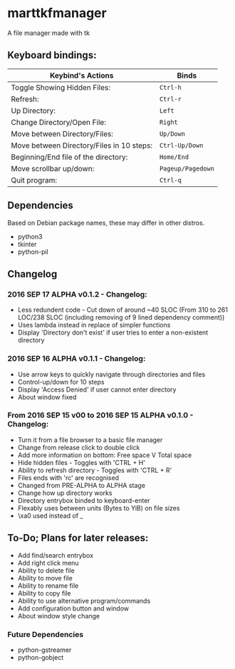 # marttkfmanager
A file manager made with tk

## Keyboard bindings:

 Keybind's Actions                          | Binds
 -------------------------------------------|-------------
 Toggle Showing Hidden Files:               | `Ctrl-h`
 Refresh:                                   | `Ctrl-r`
 Up Directory:                              | `Left`
 Change Directory/Open File:                | `Right`
 Move between Directory/Files:              | `Up/Down`
 Move between Directory/Files in 10 steps:  | `Ctrl-Up/Down`
 Beginning/End file of the directory:       | `Home/End`
 Move scrollbar up/down:                    | `Pageup/Pagedown`
 Quit program:                              | `Ctrl-q`

## Dependencies

Based on Debian package names, these may differ in other distros.

* python3
* tkinter
* python-pil

## Changelog

### 2016 SEP 17 ALPHA v0.1.2 - Changelog:

* Less redundent code - Cut down of around ~40 SLOC (From 310 to 261 LOC/238 SLOC (including removing of 9 lined dependency comment))
 * Uses lambda instead in replace of simpler functions
* Display 'Directory don\'t exist' if user tries to enter a non-existent directory

### 2016 SEP 16 ALPHA v0.1.1 - Changelog:

* Use arrow keys to quickly navigate through directories and files
* Control-up/down for 10 steps
* Display 'Access Denied' if user cannot enter directory
* About window fixed

### From 2016 SEP 15 v00 to 2016 SEP 15 ALPHA v0.1.0 - Changelog:

* Turn it from a file browser to a basic file manager
* Change from release click to double click 
* Add more information on bottom: Free space V Total space
* Hide hidden files - Toggles with 'CTRL + H'
* Ability to refresh directory - Toggles with 'CTRL + R'
* Files ends with 'rc' are recognised
* Changed from PRE-ALPHA to ALPHA stage
* Change how up directory works
* Directory entrybox binded to keyboard-enter 
* Flexably uses between units (Bytes to YiB) on file sizes
* \xa0 used instead of _

## To-Do; Plans for later releases:

* Add find/search entrybox
* Add right click menu
 * Ability to delete file 
 * Ability to move file 
 * Ability to rename file 
 * Ability to copy file 
 * Ability to use alternative program/commands
* Add configuration button and window
* About window style change

### Future Dependencies

* python-gstreamer
* python-gobject


